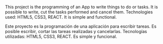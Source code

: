 
This project is the programming of an App to write things to do or tasks.
It is possible to write, cut the tasks performed and cancel them.
Technologies used: HTML5, CSS3, REACT.
It is simple and functional.

Este proyecto es la programación de una aplicación para escribir tareas.
Es posible escribir, cortar las tareas realizadas y cancelarlas.
Tecnologías utilizadas: HTML5, CSS3, REACT.
Es simple y funcional.
